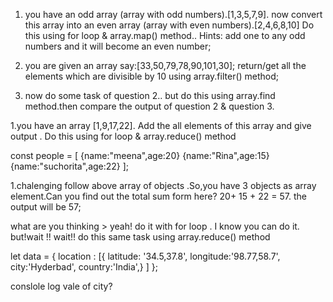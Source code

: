 1. you have an odd array (array with odd numbers).[1,3,5,7,9].
now convert this array into an even array (array with even numbers).[2,4,6,8,10] Do this using for loop & array.map() method.. Hints: add one to any odd numbers and it will become an even number;

2. you are given an array say:[33,50,79,78,90,101,30];
return/get all the elements which are divisible by 10 using array.filter() method;

3. now do some task of question 2.. but do this using array.find method.then compare the output of question 2 & question 3.

<!-- reduce -->
1.you have an array [1,9,17,22]. Add the all elements of this array and give output . Do this using for loop & array.reduce() method

<!-- reduce practice -->
const people = [
    {name:"meena",age:20}
    {name:"Rina",age:15}
    {name:"suchorita",age:22}
];

1.chalenging follow above array of objects .So,you have 3 objects as array element.Can you find out the total sum form here? 
20+ 15 + 22 = 57. the output will be 57;

what are you thinking > yeah! do it with for loop . I know you can do it.
but!wait !! wait!! do this same task using array.reduce() method

<!-- Access Object values -->
let data = {
    location : [{
        latitude: '34.5,37.8',
        longitude:'98.77,58.7',
        city:'Hyderbad',
        country:'India',}
    ]
};

conslole log vale of city?
